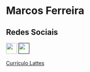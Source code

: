 # Marcos Ferreira

<div>
  <h2>Redes Sociais</h2>
  <a href='https://www.linkedin.com/in/marcos-ferreira-7800981b0'><img height='30px' src='https://img.shields.io/badge/linkedin-%230077B5.svg?style=for-the-badge&logo=linkedin&logoColor=white'></a>
  <a href=''><img height='30px' src='https://www.gov.br/observatorio/pt-br/assuntos/programas-academicos/imagens/Lattes.png/@@images/image'><p>Currículo Lattes</p></a>
</div>
